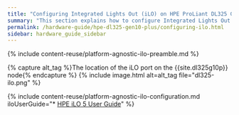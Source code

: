 ```yaml
---
title: "Configuring Integrated Lights Out (iLO) on HPE ProLiant DL325 Gen10 Plus Nodes"
summary: "This section explains how to configure Integrated Lights Out (iLO) on HPE ProLiant DL325 Gen10 Plus nodes."
permalink: /hardware-guide/hpe-dl325-gen10-plus/configuring-ilo.html
sidebar: hardware_guide_sidebar
---
```


{% include content-reuse/platform-agnostic-ilo-preamble.md %}

{% capture alt_tag %}The location of the iLO port on the {{site.dl325g10p}} node{% endcapture %}
{% include image.html alt=alt_tag file="dl325-ilo.png" %}

{% include content-reuse/platform-agnostic-ilo-configuration.md iloUserGuide="* [HPE iLO 5 User Guide](https://support.hpe.com/hpesc/public/docDisplay?docId=a00105236en_us)" %}
